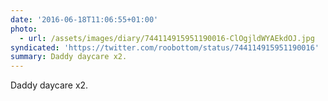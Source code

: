 ```yaml
---
date: '2016-06-18T11:06:55+01:00'
photo:
  - url: /assets/images/diary/744114915951190016-ClOgjldWYAEkdOJ.jpg
syndicated: 'https://twitter.com/roobottom/status/744114915951190016'
summary: Daddy daycare x2.
---
```

Daddy daycare x2. 
